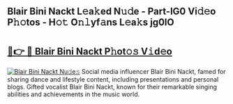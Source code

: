 ## Blair Bini Nackt L𝚎a𝚔ed N𝚞𝚍e - Part-lG0 Vi𝚍𝚎o P𝚑𝚘tos - H𝚘𝚝 O𝚗𝚕yf𝚊ns L𝚎a𝚔s jg0lO

# <h2><a href="http://kfapux.oniu.top/?m=Blair+Bini+Nackt">🔗👉 🔴 Blair Bini Nackt P𝚑ot𝚘𝚜 V𝚒d𝚎o</a></h2>

[![Blair Bini Nackt Nu𝚍e𝚜](https://i.imgur.com/0qMVB7G.gif)](http://kfapux.oniu.top/?m=Blair+Bini+Nackt)
Social media influencer Blair Bini Nackt, famed for sharing dance and lifestyle content, including presentations and personal blogs. Gifted vocalist Blair Bini Nackt, known for their remarkable singing abilities and achievements in the music world.  
